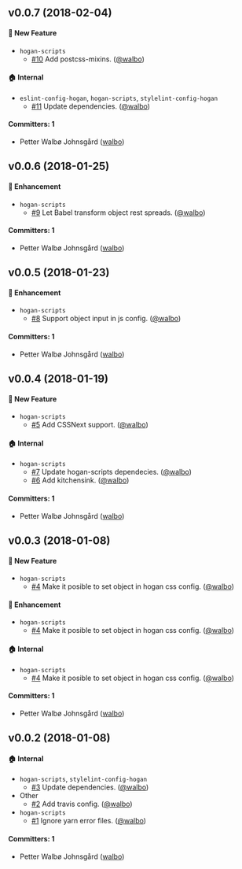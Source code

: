 ## v0.0.7 (2018-02-04)

#### :rocket: New Feature
* `hogan-scripts`
  * [#10](https://github.com/DekodeInteraktiv/hogan-scripts/pull/10) Add postcss-mixins. ([@walbo](https://github.com/walbo))

#### :house: Internal
* `eslint-config-hogan`, `hogan-scripts`, `stylelint-config-hogan`
  * [#11](https://github.com/DekodeInteraktiv/hogan-scripts/pull/11) Update dependencies. ([@walbo](https://github.com/walbo))

#### Committers: 1
- Petter Walbø Johnsgård ([walbo](https://github.com/walbo))



## v0.0.6 (2018-01-25)

#### :nail_care: Enhancement
* `hogan-scripts`
  * [#9](https://github.com/DekodeInteraktiv/hogan-scripts/pull/9) Let Babel transform object rest spreads. ([@walbo](https://github.com/walbo))

#### Committers: 1
- Petter Walbø Johnsgård ([walbo](https://github.com/walbo))



## v0.0.5 (2018-01-23)

#### :nail_care: Enhancement
* `hogan-scripts`
  * [#8](https://github.com/DekodeInteraktiv/hogan-scripts/pull/8) Support object input in js config. ([@walbo](https://github.com/walbo))

#### Committers: 1
- Petter Walbø Johnsgård ([walbo](https://github.com/walbo))



## v0.0.4 (2018-01-19)

#### :rocket: New Feature
* `hogan-scripts`
  * [#5](https://github.com/DekodeInteraktiv/hogan-scripts/pull/5) Add CSSNext support. ([@walbo](https://github.com/walbo))

#### :house: Internal
* `hogan-scripts`
  * [#7](https://github.com/DekodeInteraktiv/hogan-scripts/pull/7) Update hogan-scripts dependecies. ([@walbo](https://github.com/walbo))
  * [#6](https://github.com/DekodeInteraktiv/hogan-scripts/pull/6) Add kitchensink. ([@walbo](https://github.com/walbo))

#### Committers: 1
- Petter Walbø Johnsgård ([walbo](https://github.com/walbo))



## v0.0.3 (2018-01-08)

#### :rocket: New Feature
* `hogan-scripts`
  * [#4](https://github.com/DekodeInteraktiv/hogan-scripts/pull/4) Make it posible to set object in hogan css config. ([@walbo](https://github.com/walbo))

#### :nail_care: Enhancement
* `hogan-scripts`
  * [#4](https://github.com/DekodeInteraktiv/hogan-scripts/pull/4) Make it posible to set object in hogan css config. ([@walbo](https://github.com/walbo))

#### :house: Internal
* `hogan-scripts`
  * [#4](https://github.com/DekodeInteraktiv/hogan-scripts/pull/4) Make it posible to set object in hogan css config. ([@walbo](https://github.com/walbo))

#### Committers: 1
- Petter Walbø Johnsgård ([walbo](https://github.com/walbo))



## v0.0.2 (2018-01-08)

#### :house: Internal
* `hogan-scripts`, `stylelint-config-hogan`
  * [#3](https://github.com/DekodeInteraktiv/hogan-scripts/pull/3) Update dependencies. ([@walbo](https://github.com/walbo))
* Other
  * [#2](https://github.com/DekodeInteraktiv/hogan-scripts/pull/2) Add travis config. ([@walbo](https://github.com/walbo))
* `hogan-scripts`
  * [#1](https://github.com/DekodeInteraktiv/hogan-scripts/pull/1) Ignore yarn error files. ([@walbo](https://github.com/walbo))

#### Committers: 1
- Petter Walbø Johnsgård ([walbo](https://github.com/walbo))
